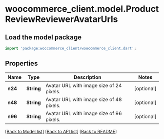 # woocommerce_client.model.ProductReviewReviewerAvatarUrls

## Load the model package
```dart
import 'package:woocommerce_client/woocommerce_client.dart';
```

## Properties
Name | Type | Description | Notes
------------ | ------------- | ------------- | -------------
**n24** | **String** | Avatar URL with image size of 24 pixels. | [optional] 
**n48** | **String** | Avatar URL with image size of 48 pixels. | [optional] 
**n96** | **String** | Avatar URL with image size of 96 pixels. | [optional] 

[[Back to Model list]](../README.md#documentation-for-models) [[Back to API list]](../README.md#documentation-for-api-endpoints) [[Back to README]](../README.md)



